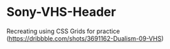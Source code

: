 # Sony-VHS-Header
Recreating using CSS Grids for practice (https://dribbble.com/shots/3691162-Dualism-09-VHS)
